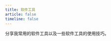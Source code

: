 ```yaml
---
title: 软件工具
article: false
timeline: false
---
```


分享我常用的软件工具以及一些软件工具的使用技巧。

<Catalog base='/SoftwareTool/' level='1' />
